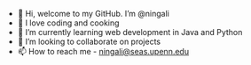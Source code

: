 - 👋 Hi, welcome to my GitHub. I’m @ningali
- 👀 I love coding and cooking
- 🌱 I’m currently learning web development in Java and Python
- 💞️ I’m looking to collaborate on projects
- 📫 How to reach me - ningali@seas.upenn.edu

<!---
ningali/ningali is a ✨ special ✨ repository because its `README.md` (this file) appears on your GitHub profile.
You can click the Preview link to take a look at your changes.
--->
